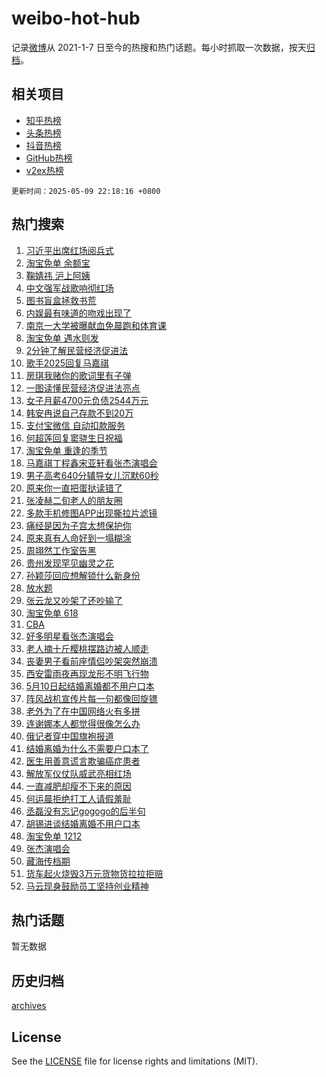 # weibo-hot-hub

记录[微博](https://www.weibo.com)从 2021-1-7 日至今的热搜和热门话题。每小时抓取一次数据，按天[归档](archives)。

## 相关项目

- [知乎热榜](https://github.com/lonnyzhang423/zhihu-hot-hub)
- [头条热榜](https://github.com/lonnyzhang423/toutiao-hot-hub)
- [抖音热榜](https://github.com/lonnyzhang423/douyin-hot-hub)
- [GitHub热榜](https://github.com/lonnyzhang423/github-hot-hub)
- [v2ex热榜](https://github.com/lonnyzhang423/v2ex-hot-hub)


`更新时间：2025-05-09 22:18:16 +0800`

## 热门搜索

1. [习近平出席红场阅兵式](https://m.weibo.cn/search?containerid=100103type%3D1%26t%3D10%26q%3D%23%E4%B9%A0%E8%BF%91%E5%B9%B3%E5%87%BA%E5%B8%AD%E7%BA%A2%E5%9C%BA%E9%98%85%E5%85%B5%E5%BC%8F%23&stream_entry_id=51&isnewpage=1&extparam=seat%3D1%26pos%3D0%26cate%3D10103%26c_type%3D51%26filter_type%3Drealtimehot%26stream_entry_id%3D51%26q%3D%2523%25E4%25B9%25A0%25E8%25BF%2591%25E5%25B9%25B3%25E5%2587%25BA%25E5%25B8%25AD%25E7%25BA%25A2%25E5%259C%25BA%25E9%2598%2585%25E5%2585%25B5%25E5%25BC%258F%2523%26dgr%3D0%26display_time%3D1746800295%26pre_seqid%3D17468002950950328607038)
1. [淘宝免单 余额宝](https://m.weibo.cn/search?containerid=100103type%3D1%26t%3D10%26q%3D%E6%B7%98%E5%AE%9D%E5%85%8D%E5%8D%95+%E4%BD%99%E9%A2%9D%E5%AE%9D&stream_entry_id=31&isnewpage=1&extparam=seat%3D1%26lcate%3D5001%26filter_type%3Drealtimehot%26q%3D%25E6%25B7%2598%25E5%25AE%259D%25E5%2585%258D%25E5%258D%2595%2520%25E4%25BD%2599%25E9%25A2%259D%25E5%25AE%259D%26dgr%3D0%26pos%3D0%26cate%3D5001%26flag%3D1%26realpos%3D1%26stream_entry_id%3D31%26band_rank%3D1%26c_type%3D31%26display_time%3D1746800295%26pre_seqid%3D17468002950950328607038)
1. [鞠婧祎 沪上阿姨](https://m.weibo.cn/search?containerid=100103type%3D1%26t%3D10%26q%3D%E9%9E%A0%E5%A9%A7%E7%A5%8E+%E6%B2%AA%E4%B8%8A%E9%98%BF%E5%A7%A8&stream_entry_id=31&isnewpage=1&extparam=seat%3D1%26lcate%3D5001%26filter_type%3Drealtimehot%26q%3D%25E9%259E%25A0%25E5%25A9%25A7%25E7%25A5%258E%2520%25E6%25B2%25AA%25E4%25B8%258A%25E9%2598%25BF%25E5%25A7%25A8%26dgr%3D0%26pos%3D1%26cate%3D5001%26flag%3D2%26realpos%3D2%26stream_entry_id%3D31%26band_rank%3D2%26c_type%3D31%26display_time%3D1746800295%26pre_seqid%3D17468002950950328607038)
1. [中文强军战歌响彻红场](https://m.weibo.cn/search?containerid=100103type%3D1%26t%3D10%26q%3D%23%E4%B8%AD%E6%96%87%E5%BC%BA%E5%86%9B%E6%88%98%E6%AD%8C%E5%93%8D%E5%BD%BB%E7%BA%A2%E5%9C%BA%23&stream_entry_id=31&isnewpage=1&extparam=seat%3D1%26lcate%3D5001%26filter_type%3Drealtimehot%26q%3D%2523%25E4%25B8%25AD%25E6%2596%2587%25E5%25BC%25BA%25E5%2586%259B%25E6%2588%2598%25E6%25AD%258C%25E5%2593%258D%25E5%25BD%25BB%25E7%25BA%25A2%25E5%259C%25BA%2523%26dgr%3D0%26pos%3D2%26cate%3D5001%26flag%3D1%26realpos%3D3%26stream_entry_id%3D31%26band_rank%3D3%26c_type%3D31%26display_time%3D1746800295%26pre_seqid%3D17468002950950328607038)
1. [图书盲盒拯救书荒](https://m.weibo.cn/search?containerid=100103type%3D1%26t%3D10%26q%3D%23%E5%9B%BE%E4%B9%A6%E7%9B%B2%E7%9B%92%E6%8B%AF%E6%95%91%E4%B9%A6%E8%8D%92%23&stream_entry_id=31&isnewpage=1&extparam=seat%3D1%26lcate%3D5001%26filter_type%3Drealtimehot%26q%3D%2523%25E5%259B%25BE%25E4%25B9%25A6%25E7%259B%25B2%25E7%259B%2592%25E6%258B%25AF%25E6%2595%2591%25E4%25B9%25A6%25E8%258D%2592%2523%26dgr%3D0%26pos%3D3%26cate%3D5001%26band_rank%3D4%26adid%3D285403%26is_ad_pos%3D1%26stream_entry_id%3D31%26c_type%3D31%26display_time%3D1746800295%26pre_seqid%3D17468002950950328607038)
1. [内娱最有味道的吻戏出现了](https://m.weibo.cn/search?containerid=100103type%3D1%26t%3D10%26q%3D%E5%86%85%E5%A8%B1%E6%9C%80%E6%9C%89%E5%91%B3%E9%81%93%E7%9A%84%E5%90%BB%E6%88%8F%E5%87%BA%E7%8E%B0%E4%BA%86&stream_entry_id=31&isnewpage=1&extparam=seat%3D1%26lcate%3D5001%26filter_type%3Drealtimehot%26q%3D%25E5%2586%2585%25E5%25A8%25B1%25E6%259C%2580%25E6%259C%2589%25E5%2591%25B3%25E9%2581%2593%25E7%259A%2584%25E5%2590%25BB%25E6%2588%258F%25E5%2587%25BA%25E7%258E%25B0%25E4%25BA%2586%26dgr%3D0%26pos%3D4%26cate%3D5001%26flag%3D1%26realpos%3D4%26stream_entry_id%3D31%26band_rank%3D4%26c_type%3D31%26display_time%3D1746800295%26pre_seqid%3D17468002950950328607038)
1. [南京一大学被曝献血免晨跑和体育课](https://m.weibo.cn/search?containerid=100103type%3D1%26t%3D10%26q%3D%23%E5%8D%97%E4%BA%AC%E4%B8%80%E5%A4%A7%E5%AD%A6%E8%A2%AB%E6%9B%9D%E7%8C%AE%E8%A1%80%E5%85%8D%E6%99%A8%E8%B7%91%E5%92%8C%E4%BD%93%E8%82%B2%E8%AF%BE%23&stream_entry_id=31&isnewpage=1&extparam=seat%3D1%26lcate%3D5001%26filter_type%3Drealtimehot%26q%3D%2523%25E5%258D%2597%25E4%25BA%25AC%25E4%25B8%2580%25E5%25A4%25A7%25E5%25AD%25A6%25E8%25A2%25AB%25E6%259B%259D%25E7%258C%25AE%25E8%25A1%2580%25E5%2585%258D%25E6%2599%25A8%25E8%25B7%2591%25E5%2592%258C%25E4%25BD%2593%25E8%2582%25B2%25E8%25AF%25BE%2523%26dgr%3D0%26pos%3D5%26cate%3D5001%26flag%3D0%26realpos%3D5%26stream_entry_id%3D31%26band_rank%3D5%26c_type%3D31%26display_time%3D1746800295%26pre_seqid%3D17468002950950328607038)
1. [淘宝免单 遇水则发](https://m.weibo.cn/search?containerid=100103type%3D1%26t%3D10%26q%3D%E6%B7%98%E5%AE%9D%E5%85%8D%E5%8D%95+%E9%81%87%E6%B0%B4%E5%88%99%E5%8F%91&stream_entry_id=31&isnewpage=1&extparam=seat%3D1%26lcate%3D5001%26filter_type%3Drealtimehot%26q%3D%25E6%25B7%2598%25E5%25AE%259D%25E5%2585%258D%25E5%258D%2595%2520%25E9%2581%2587%25E6%25B0%25B4%25E5%2588%2599%25E5%258F%2591%26dgr%3D0%26pos%3D6%26cate%3D5001%26flag%3D1%26realpos%3D6%26stream_entry_id%3D31%26band_rank%3D6%26c_type%3D31%26display_time%3D1746800295%26pre_seqid%3D17468002950950328607038)
1. [2分钟了解民营经济促进法](https://m.weibo.cn/search?containerid=100103type%3D1%26t%3D10%26q%3D%232%E5%88%86%E9%92%9F%E4%BA%86%E8%A7%A3%E6%B0%91%E8%90%A5%E7%BB%8F%E6%B5%8E%E4%BF%83%E8%BF%9B%E6%B3%95%23&stream_entry_id=31&isnewpage=1&extparam=seat%3D1%26lcate%3D5001%26filter_type%3Drealtimehot%26q%3D%25232%25E5%2588%2586%25E9%2592%259F%25E4%25BA%2586%25E8%25A7%25A3%25E6%25B0%2591%25E8%2590%25A5%25E7%25BB%258F%25E6%25B5%258E%25E4%25BF%2583%25E8%25BF%259B%25E6%25B3%2595%2523%26dgr%3D0%26pos%3D7%26cate%3D5001%26flag%3D0%26realpos%3D7%26stream_entry_id%3D31%26band_rank%3D7%26c_type%3D31%26display_time%3D1746800295%26pre_seqid%3D17468002950950328607038)
1. [歌手2025回复马嘉祺](https://m.weibo.cn/search?containerid=100103type%3D1%26t%3D10%26q%3D%23%E6%AD%8C%E6%89%8B2025%E5%9B%9E%E5%A4%8D%E9%A9%AC%E5%98%89%E7%A5%BA%23&stream_entry_id=31&isnewpage=1&extparam=seat%3D1%26lcate%3D5001%26filter_type%3Drealtimehot%26q%3D%2523%25E6%25AD%258C%25E6%2589%258B2025%25E5%259B%259E%25E5%25A4%258D%25E9%25A9%25AC%25E5%2598%2589%25E7%25A5%25BA%2523%26dgr%3D0%26pos%3D8%26cate%3D5001%26flag%3D2%26realpos%3D8%26stream_entry_id%3D31%26band_rank%3D8%26c_type%3D31%26display_time%3D1746800295%26pre_seqid%3D17468002950950328607038)
1. [房琪我赌你的歌词里有子弹](https://m.weibo.cn/search?containerid=100103type%3D1%26t%3D10%26q%3D%E6%88%BF%E7%90%AA%E6%88%91%E8%B5%8C%E4%BD%A0%E7%9A%84%E6%AD%8C%E8%AF%8D%E9%87%8C%E6%9C%89%E5%AD%90%E5%BC%B9&stream_entry_id=31&isnewpage=1&extparam=seat%3D1%26lcate%3D5001%26filter_type%3Drealtimehot%26q%3D%25E6%2588%25BF%25E7%2590%25AA%25E6%2588%2591%25E8%25B5%258C%25E4%25BD%25A0%25E7%259A%2584%25E6%25AD%258C%25E8%25AF%258D%25E9%2587%258C%25E6%259C%2589%25E5%25AD%2590%25E5%25BC%25B9%26dgr%3D0%26pos%3D9%26cate%3D5001%26flag%3D1%26realpos%3D9%26stream_entry_id%3D31%26band_rank%3D9%26c_type%3D31%26display_time%3D1746800295%26pre_seqid%3D17468002950950328607038)
1. [一图读懂民营经济促进法亮点](https://m.weibo.cn/search?containerid=100103type%3D1%26t%3D10%26q%3D%23%E4%B8%80%E5%9B%BE%E8%AF%BB%E6%87%82%E6%B0%91%E8%90%A5%E7%BB%8F%E6%B5%8E%E4%BF%83%E8%BF%9B%E6%B3%95%E4%BA%AE%E7%82%B9%23&stream_entry_id=31&isnewpage=1&extparam=seat%3D1%26lcate%3D5001%26filter_type%3Drealtimehot%26q%3D%2523%25E4%25B8%2580%25E5%259B%25BE%25E8%25AF%25BB%25E6%2587%2582%25E6%25B0%2591%25E8%2590%25A5%25E7%25BB%258F%25E6%25B5%258E%25E4%25BF%2583%25E8%25BF%259B%25E6%25B3%2595%25E4%25BA%25AE%25E7%2582%25B9%2523%26dgr%3D0%26pos%3D10%26cate%3D5001%26flag%3D0%26realpos%3D10%26stream_entry_id%3D31%26band_rank%3D10%26c_type%3D31%26display_time%3D1746800295%26pre_seqid%3D17468002950950328607038)
1. [女子月薪4700元负债2544万元](https://m.weibo.cn/search?containerid=100103type%3D1%26t%3D10%26q%3D%23%E5%A5%B3%E5%AD%90%E6%9C%88%E8%96%AA4700%E5%85%83%E8%B4%9F%E5%80%BA2544%E4%B8%87%E5%85%83%23&stream_entry_id=31&isnewpage=1&extparam=seat%3D1%26lcate%3D5001%26filter_type%3Drealtimehot%26q%3D%2523%25E5%25A5%25B3%25E5%25AD%2590%25E6%259C%2588%25E8%2596%25AA4700%25E5%2585%2583%25E8%25B4%259F%25E5%2580%25BA2544%25E4%25B8%2587%25E5%2585%2583%2523%26dgr%3D0%26pos%3D11%26cate%3D5001%26flag%3D2%26realpos%3D11%26stream_entry_id%3D31%26band_rank%3D11%26c_type%3D31%26display_time%3D1746800295%26pre_seqid%3D17468002950950328607038)
1. [韩安冉说自己存款不到20万](https://m.weibo.cn/search?containerid=100103type%3D1%26t%3D10%26q%3D%23%E9%9F%A9%E5%AE%89%E5%86%89%E8%AF%B4%E8%87%AA%E5%B7%B1%E5%AD%98%E6%AC%BE%E4%B8%8D%E5%88%B020%E4%B8%87%23&stream_entry_id=31&isnewpage=1&extparam=seat%3D1%26lcate%3D5001%26filter_type%3Drealtimehot%26q%3D%2523%25E9%259F%25A9%25E5%25AE%2589%25E5%2586%2589%25E8%25AF%25B4%25E8%2587%25AA%25E5%25B7%25B1%25E5%25AD%2598%25E6%25AC%25BE%25E4%25B8%258D%25E5%2588%25B020%25E4%25B8%2587%2523%26dgr%3D0%26pos%3D12%26cate%3D5001%26flag%3D1%26realpos%3D12%26stream_entry_id%3D31%26band_rank%3D12%26c_type%3D31%26display_time%3D1746800295%26pre_seqid%3D17468002950950328607038)
1. [支付宝微信 自动扣款服务](https://m.weibo.cn/search?containerid=100103type%3D1%26t%3D10%26q%3D%E6%94%AF%E4%BB%98%E5%AE%9D%E5%BE%AE%E4%BF%A1+%E8%87%AA%E5%8A%A8%E6%89%A3%E6%AC%BE%E6%9C%8D%E5%8A%A1&stream_entry_id=31&isnewpage=1&extparam=seat%3D1%26lcate%3D5001%26filter_type%3Drealtimehot%26q%3D%25E6%2594%25AF%25E4%25BB%2598%25E5%25AE%259D%25E5%25BE%25AE%25E4%25BF%25A1%2520%25E8%2587%25AA%25E5%258A%25A8%25E6%2589%25A3%25E6%25AC%25BE%25E6%259C%258D%25E5%258A%25A1%26dgr%3D0%26pos%3D13%26cate%3D5001%26flag%3D2%26realpos%3D13%26stream_entry_id%3D31%26band_rank%3D13%26c_type%3D31%26display_time%3D1746800295%26pre_seqid%3D17468002950950328607038)
1. [何超莲回复窦骁生日祝福](https://m.weibo.cn/search?containerid=100103type%3D1%26t%3D10%26q%3D%23%E4%BD%95%E8%B6%85%E8%8E%B2%E5%9B%9E%E5%A4%8D%E7%AA%A6%E9%AA%81%E7%94%9F%E6%97%A5%E7%A5%9D%E7%A6%8F%23&stream_entry_id=31&isnewpage=1&extparam=seat%3D1%26lcate%3D5001%26filter_type%3Drealtimehot%26q%3D%2523%25E4%25BD%2595%25E8%25B6%2585%25E8%258E%25B2%25E5%259B%259E%25E5%25A4%258D%25E7%25AA%25A6%25E9%25AA%2581%25E7%2594%259F%25E6%2597%25A5%25E7%25A5%259D%25E7%25A6%258F%2523%26dgr%3D0%26pos%3D14%26cate%3D5001%26flag%3D0%26realpos%3D14%26stream_entry_id%3D31%26band_rank%3D14%26c_type%3D31%26display_time%3D1746800295%26pre_seqid%3D17468002950950328607038)
1. [淘宝免单 重逢的季节](https://m.weibo.cn/search?containerid=100103type%3D1%26t%3D10%26q%3D%E6%B7%98%E5%AE%9D%E5%85%8D%E5%8D%95+%E9%87%8D%E9%80%A2%E7%9A%84%E5%AD%A3%E8%8A%82&stream_entry_id=31&isnewpage=1&extparam=seat%3D1%26lcate%3D5001%26filter_type%3Drealtimehot%26q%3D%25E6%25B7%2598%25E5%25AE%259D%25E5%2585%258D%25E5%258D%2595%2520%25E9%2587%258D%25E9%2580%25A2%25E7%259A%2584%25E5%25AD%25A3%25E8%258A%2582%26dgr%3D0%26pos%3D15%26cate%3D5001%26flag%3D0%26realpos%3D15%26stream_entry_id%3D31%26band_rank%3D15%26c_type%3D31%26display_time%3D1746800295%26pre_seqid%3D17468002950950328607038)
1. [马嘉祺丁程鑫宋亚轩看张杰演唱会](https://m.weibo.cn/search?containerid=100103type%3D1%26t%3D10%26q%3D%23%E9%A9%AC%E5%98%89%E7%A5%BA%E4%B8%81%E7%A8%8B%E9%91%AB%E5%AE%8B%E4%BA%9A%E8%BD%A9%E7%9C%8B%E5%BC%A0%E6%9D%B0%E6%BC%94%E5%94%B1%E4%BC%9A%23&stream_entry_id=31&isnewpage=1&extparam=seat%3D1%26lcate%3D5001%26filter_type%3Drealtimehot%26q%3D%2523%25E9%25A9%25AC%25E5%2598%2589%25E7%25A5%25BA%25E4%25B8%2581%25E7%25A8%258B%25E9%2591%25AB%25E5%25AE%258B%25E4%25BA%259A%25E8%25BD%25A9%25E7%259C%258B%25E5%25BC%25A0%25E6%259D%25B0%25E6%25BC%2594%25E5%2594%25B1%25E4%25BC%259A%2523%26dgr%3D0%26pos%3D16%26cate%3D5001%26flag%3D0%26realpos%3D16%26stream_entry_id%3D31%26band_rank%3D16%26c_type%3D31%26display_time%3D1746800295%26pre_seqid%3D17468002950950328607038)
1. [男子高考640分辅导女儿沉默60秒](https://m.weibo.cn/search?containerid=100103type%3D1%26t%3D10%26q%3D%23%E7%94%B7%E5%AD%90%E9%AB%98%E8%80%83640%E5%88%86%E8%BE%85%E5%AF%BC%E5%A5%B3%E5%84%BF%E6%B2%89%E9%BB%9860%E7%A7%92%23&stream_entry_id=31&isnewpage=1&extparam=seat%3D1%26lcate%3D5001%26filter_type%3Drealtimehot%26q%3D%2523%25E7%2594%25B7%25E5%25AD%2590%25E9%25AB%2598%25E8%2580%2583640%25E5%2588%2586%25E8%25BE%2585%25E5%25AF%25BC%25E5%25A5%25B3%25E5%2584%25BF%25E6%25B2%2589%25E9%25BB%259860%25E7%25A7%2592%2523%26dgr%3D0%26pos%3D17%26cate%3D5001%26flag%3D0%26realpos%3D17%26stream_entry_id%3D31%26band_rank%3D17%26c_type%3D31%26display_time%3D1746800295%26pre_seqid%3D17468002950950328607038)
1. [原来你一直把蛋挞读错了](https://m.weibo.cn/search?containerid=100103type%3D1%26t%3D10%26q%3D%23%E5%8E%9F%E6%9D%A5%E4%BD%A0%E4%B8%80%E7%9B%B4%E6%8A%8A%E8%9B%8B%E6%8C%9E%E8%AF%BB%E9%94%99%E4%BA%86%23&stream_entry_id=31&isnewpage=1&extparam=seat%3D1%26lcate%3D5001%26filter_type%3Drealtimehot%26q%3D%2523%25E5%258E%259F%25E6%259D%25A5%25E4%25BD%25A0%25E4%25B8%2580%25E7%259B%25B4%25E6%258A%258A%25E8%259B%258B%25E6%258C%259E%25E8%25AF%25BB%25E9%2594%2599%25E4%25BA%2586%2523%26dgr%3D0%26pos%3D18%26cate%3D5001%26flag%3D0%26realpos%3D18%26stream_entry_id%3D31%26band_rank%3D18%26c_type%3D31%26display_time%3D1746800295%26pre_seqid%3D17468002950950328607038)
1. [张凌赫二旬老人的朋友圈](https://m.weibo.cn/search?containerid=100103type%3D1%26t%3D10%26q%3D%23%E5%BC%A0%E5%87%8C%E8%B5%AB%E4%BA%8C%E6%97%AC%E8%80%81%E4%BA%BA%E7%9A%84%E6%9C%8B%E5%8F%8B%E5%9C%88%23&stream_entry_id=31&isnewpage=1&extparam=seat%3D1%26lcate%3D5001%26filter_type%3Drealtimehot%26q%3D%2523%25E5%25BC%25A0%25E5%2587%258C%25E8%25B5%25AB%25E4%25BA%258C%25E6%2597%25AC%25E8%2580%2581%25E4%25BA%25BA%25E7%259A%2584%25E6%259C%258B%25E5%258F%258B%25E5%259C%2588%2523%26dgr%3D0%26pos%3D19%26cate%3D5001%26flag%3D1%26realpos%3D19%26stream_entry_id%3D31%26band_rank%3D19%26c_type%3D31%26display_time%3D1746800295%26pre_seqid%3D17468002950950328607038)
1. [多款手机修图APP出现撕拉片滤镜](https://m.weibo.cn/search?containerid=100103type%3D1%26t%3D10%26q%3D%23%E5%A4%9A%E6%AC%BE%E6%89%8B%E6%9C%BA%E4%BF%AE%E5%9B%BEAPP%E5%87%BA%E7%8E%B0%E6%92%95%E6%8B%89%E7%89%87%E6%BB%A4%E9%95%9C%23&stream_entry_id=31&isnewpage=1&extparam=seat%3D1%26lcate%3D5001%26filter_type%3Drealtimehot%26q%3D%2523%25E5%25A4%259A%25E6%25AC%25BE%25E6%2589%258B%25E6%259C%25BA%25E4%25BF%25AE%25E5%259B%25BEAPP%25E5%2587%25BA%25E7%258E%25B0%25E6%2592%2595%25E6%258B%2589%25E7%2589%2587%25E6%25BB%25A4%25E9%2595%259C%2523%26dgr%3D0%26pos%3D20%26cate%3D5001%26flag%3D1%26realpos%3D20%26stream_entry_id%3D31%26band_rank%3D20%26c_type%3D31%26display_time%3D1746800295%26pre_seqid%3D17468002950950328607038)
1. [痛经是因为子宫太想保护你](https://m.weibo.cn/search?containerid=100103type%3D1%26t%3D10%26q%3D%E7%97%9B%E7%BB%8F%E6%98%AF%E5%9B%A0%E4%B8%BA%E5%AD%90%E5%AE%AB%E5%A4%AA%E6%83%B3%E4%BF%9D%E6%8A%A4%E4%BD%A0&stream_entry_id=31&isnewpage=1&extparam=seat%3D1%26lcate%3D5001%26filter_type%3Drealtimehot%26q%3D%25E7%2597%259B%25E7%25BB%258F%25E6%2598%25AF%25E5%259B%25A0%25E4%25B8%25BA%25E5%25AD%2590%25E5%25AE%25AB%25E5%25A4%25AA%25E6%2583%25B3%25E4%25BF%259D%25E6%258A%25A4%25E4%25BD%25A0%26dgr%3D0%26pos%3D21%26cate%3D5001%26flag%3D0%26realpos%3D21%26stream_entry_id%3D31%26band_rank%3D21%26c_type%3D31%26display_time%3D1746800295%26pre_seqid%3D17468002950950328607038)
1. [原来真有人命好到一塌糊涂](https://m.weibo.cn/search?containerid=100103type%3D1%26t%3D10%26q%3D%E5%8E%9F%E6%9D%A5%E7%9C%9F%E6%9C%89%E4%BA%BA%E5%91%BD%E5%A5%BD%E5%88%B0%E4%B8%80%E5%A1%8C%E7%B3%8A%E6%B6%82&stream_entry_id=31&isnewpage=1&extparam=seat%3D1%26lcate%3D5001%26filter_type%3Drealtimehot%26q%3D%25E5%258E%259F%25E6%259D%25A5%25E7%259C%259F%25E6%259C%2589%25E4%25BA%25BA%25E5%2591%25BD%25E5%25A5%25BD%25E5%2588%25B0%25E4%25B8%2580%25E5%25A1%258C%25E7%25B3%258A%25E6%25B6%2582%26dgr%3D0%26pos%3D22%26cate%3D5001%26flag%3D0%26realpos%3D22%26stream_entry_id%3D31%26band_rank%3D22%26c_type%3D31%26display_time%3D1746800295%26pre_seqid%3D17468002950950328607038)
1. [周翊然工作室告黑](https://m.weibo.cn/search?containerid=100103type%3D1%26t%3D10%26q%3D%23%E5%91%A8%E7%BF%8A%E7%84%B6%E5%B7%A5%E4%BD%9C%E5%AE%A4%E5%91%8A%E9%BB%91%23&stream_entry_id=31&isnewpage=1&extparam=seat%3D1%26lcate%3D5001%26filter_type%3Drealtimehot%26q%3D%2523%25E5%2591%25A8%25E7%25BF%258A%25E7%2584%25B6%25E5%25B7%25A5%25E4%25BD%259C%25E5%25AE%25A4%25E5%2591%258A%25E9%25BB%2591%2523%26dgr%3D0%26pos%3D23%26cate%3D5001%26flag%3D1%26realpos%3D23%26stream_entry_id%3D31%26band_rank%3D23%26c_type%3D31%26display_time%3D1746800295%26pre_seqid%3D17468002950950328607038)
1. [贵州发现罕见幽灵之花](https://m.weibo.cn/search?containerid=100103type%3D1%26t%3D10%26q%3D%23%E8%B4%B5%E5%B7%9E%E5%8F%91%E7%8E%B0%E7%BD%95%E8%A7%81%E5%B9%BD%E7%81%B5%E4%B9%8B%E8%8A%B1%23&stream_entry_id=31&isnewpage=1&extparam=seat%3D1%26lcate%3D5001%26filter_type%3Drealtimehot%26q%3D%2523%25E8%25B4%25B5%25E5%25B7%259E%25E5%258F%2591%25E7%258E%25B0%25E7%25BD%2595%25E8%25A7%2581%25E5%25B9%25BD%25E7%2581%25B5%25E4%25B9%258B%25E8%258A%25B1%2523%26dgr%3D0%26pos%3D24%26cate%3D5001%26flag%3D1%26realpos%3D24%26stream_entry_id%3D31%26band_rank%3D24%26c_type%3D31%26display_time%3D1746800295%26pre_seqid%3D17468002950950328607038)
1. [孙颖莎回应想解锁什么新身份](https://m.weibo.cn/search?containerid=100103type%3D1%26t%3D10%26q%3D%23%E5%AD%99%E9%A2%96%E8%8E%8E%E5%9B%9E%E5%BA%94%E6%83%B3%E8%A7%A3%E9%94%81%E4%BB%80%E4%B9%88%E6%96%B0%E8%BA%AB%E4%BB%BD%23&stream_entry_id=31&isnewpage=1&extparam=seat%3D1%26lcate%3D5001%26filter_type%3Drealtimehot%26q%3D%2523%25E5%25AD%2599%25E9%25A2%2596%25E8%258E%258E%25E5%259B%259E%25E5%25BA%2594%25E6%2583%25B3%25E8%25A7%25A3%25E9%2594%2581%25E4%25BB%2580%25E4%25B9%2588%25E6%2596%25B0%25E8%25BA%25AB%25E4%25BB%25BD%2523%26dgr%3D0%26pos%3D25%26cate%3D5001%26flag%3D1%26realpos%3D25%26stream_entry_id%3D31%26band_rank%3D25%26c_type%3D31%26display_time%3D1746800295%26pre_seqid%3D17468002950950328607038)
1. [放水题](https://m.weibo.cn/search?containerid=100103type%3D1%26t%3D10%26q%3D%E6%94%BE%E6%B0%B4%E9%A2%98&stream_entry_id=31&isnewpage=1&extparam=seat%3D1%26lcate%3D5001%26filter_type%3Drealtimehot%26q%3D%25E6%2594%25BE%25E6%25B0%25B4%25E9%25A2%2598%26dgr%3D0%26pos%3D26%26cate%3D5001%26flag%3D1%26realpos%3D26%26stream_entry_id%3D31%26band_rank%3D26%26c_type%3D31%26display_time%3D1746800295%26pre_seqid%3D17468002950950328607038)
1. [张云龙又吵架了还吵输了](https://m.weibo.cn/search?containerid=100103type%3D1%26t%3D10%26q%3D%E5%BC%A0%E4%BA%91%E9%BE%99%E5%8F%88%E5%90%B5%E6%9E%B6%E4%BA%86%E8%BF%98%E5%90%B5%E8%BE%93%E4%BA%86&stream_entry_id=31&isnewpage=1&extparam=seat%3D1%26lcate%3D5001%26filter_type%3Drealtimehot%26q%3D%25E5%25BC%25A0%25E4%25BA%2591%25E9%25BE%2599%25E5%258F%2588%25E5%2590%25B5%25E6%259E%25B6%25E4%25BA%2586%25E8%25BF%2598%25E5%2590%25B5%25E8%25BE%2593%25E4%25BA%2586%26dgr%3D0%26pos%3D27%26cate%3D5001%26flag%3D0%26realpos%3D27%26stream_entry_id%3D31%26band_rank%3D27%26c_type%3D31%26display_time%3D1746800295%26pre_seqid%3D17468002950950328607038)
1. [淘宝免单 618](https://m.weibo.cn/search?containerid=100103type%3D1%26t%3D10%26q%3D%E6%B7%98%E5%AE%9D%E5%85%8D%E5%8D%95+618&stream_entry_id=31&isnewpage=1&extparam=seat%3D1%26lcate%3D5001%26filter_type%3Drealtimehot%26q%3D%25E6%25B7%2598%25E5%25AE%259D%25E5%2585%258D%25E5%258D%2595%2520618%26dgr%3D0%26pos%3D28%26cate%3D5001%26flag%3D1%26realpos%3D28%26stream_entry_id%3D31%26band_rank%3D28%26c_type%3D31%26display_time%3D1746800295%26pre_seqid%3D17468002950950328607038)
1. [CBA](https://m.weibo.cn/search?containerid=100103type%3D1%26t%3D10%26q%3DCBA&stream_entry_id=31&isnewpage=1&extparam=seat%3D1%26lcate%3D5001%26filter_type%3Drealtimehot%26q%3DCBA%26dgr%3D0%26pos%3D29%26cate%3D5001%26flag%3D1%26realpos%3D29%26stream_entry_id%3D31%26band_rank%3D29%26c_type%3D31%26display_time%3D1746800295%26pre_seqid%3D17468002950950328607038)
1. [好多明星看张杰演唱会](https://m.weibo.cn/search?containerid=100103type%3D1%26t%3D10%26q%3D%23%E5%A5%BD%E5%A4%9A%E6%98%8E%E6%98%9F%E7%9C%8B%E5%BC%A0%E6%9D%B0%E6%BC%94%E5%94%B1%E4%BC%9A%23&stream_entry_id=31&isnewpage=1&extparam=seat%3D1%26lcate%3D5001%26filter_type%3Drealtimehot%26q%3D%2523%25E5%25A5%25BD%25E5%25A4%259A%25E6%2598%258E%25E6%2598%259F%25E7%259C%258B%25E5%25BC%25A0%25E6%259D%25B0%25E6%25BC%2594%25E5%2594%25B1%25E4%25BC%259A%2523%26dgr%3D0%26pos%3D30%26cate%3D5001%26flag%3D1%26realpos%3D30%26stream_entry_id%3D31%26band_rank%3D30%26c_type%3D31%26display_time%3D1746800295%26pre_seqid%3D17468002950950328607038)
1. [老人摘十斤樱桃摆路边被人顺走](https://m.weibo.cn/search?containerid=100103type%3D1%26t%3D10%26q%3D%23%E8%80%81%E4%BA%BA%E6%91%98%E5%8D%81%E6%96%A4%E6%A8%B1%E6%A1%83%E6%91%86%E8%B7%AF%E8%BE%B9%E8%A2%AB%E4%BA%BA%E9%A1%BA%E8%B5%B0%23&stream_entry_id=31&isnewpage=1&extparam=seat%3D1%26lcate%3D5001%26filter_type%3Drealtimehot%26q%3D%2523%25E8%2580%2581%25E4%25BA%25BA%25E6%2591%2598%25E5%258D%2581%25E6%2596%25A4%25E6%25A8%25B1%25E6%25A1%2583%25E6%2591%2586%25E8%25B7%25AF%25E8%25BE%25B9%25E8%25A2%25AB%25E4%25BA%25BA%25E9%25A1%25BA%25E8%25B5%25B0%2523%26dgr%3D0%26pos%3D31%26cate%3D5001%26flag%3D0%26realpos%3D31%26stream_entry_id%3D31%26band_rank%3D31%26c_type%3D31%26display_time%3D1746800295%26pre_seqid%3D17468002950950328607038)
1. [丧妻男子看前座情侣吵架突然崩溃](https://m.weibo.cn/search?containerid=100103type%3D1%26t%3D10%26q%3D%23%E4%B8%A7%E5%A6%BB%E7%94%B7%E5%AD%90%E7%9C%8B%E5%89%8D%E5%BA%A7%E6%83%85%E4%BE%A3%E5%90%B5%E6%9E%B6%E7%AA%81%E7%84%B6%E5%B4%A9%E6%BA%83%23&stream_entry_id=31&isnewpage=1&extparam=seat%3D1%26lcate%3D5001%26filter_type%3Drealtimehot%26q%3D%2523%25E4%25B8%25A7%25E5%25A6%25BB%25E7%2594%25B7%25E5%25AD%2590%25E7%259C%258B%25E5%2589%258D%25E5%25BA%25A7%25E6%2583%2585%25E4%25BE%25A3%25E5%2590%25B5%25E6%259E%25B6%25E7%25AA%2581%25E7%2584%25B6%25E5%25B4%25A9%25E6%25BA%2583%2523%26dgr%3D0%26pos%3D32%26cate%3D5001%26flag%3D1%26realpos%3D32%26stream_entry_id%3D31%26band_rank%3D32%26c_type%3D31%26display_time%3D1746800295%26pre_seqid%3D17468002950950328607038)
1. [西安雷雨夜再现龙形不明飞行物](https://m.weibo.cn/search?containerid=100103type%3D1%26t%3D10%26q%3D%23%E8%A5%BF%E5%AE%89%E9%9B%B7%E9%9B%A8%E5%A4%9C%E5%86%8D%E7%8E%B0%E9%BE%99%E5%BD%A2%E4%B8%8D%E6%98%8E%E9%A3%9E%E8%A1%8C%E7%89%A9%23&stream_entry_id=31&isnewpage=1&extparam=seat%3D1%26lcate%3D5001%26filter_type%3Drealtimehot%26q%3D%2523%25E8%25A5%25BF%25E5%25AE%2589%25E9%259B%25B7%25E9%259B%25A8%25E5%25A4%259C%25E5%2586%258D%25E7%258E%25B0%25E9%25BE%2599%25E5%25BD%25A2%25E4%25B8%258D%25E6%2598%258E%25E9%25A3%259E%25E8%25A1%258C%25E7%2589%25A9%2523%26dgr%3D0%26pos%3D33%26cate%3D5001%26flag%3D0%26realpos%3D33%26stream_entry_id%3D31%26band_rank%3D33%26c_type%3D31%26display_time%3D1746800295%26pre_seqid%3D17468002950950328607038)
1. [5月10日起结婚离婚都不用户口本](https://m.weibo.cn/search?containerid=100103type%3D1%26t%3D10%26q%3D%235%E6%9C%8810%E6%97%A5%E8%B5%B7%E7%BB%93%E5%A9%9A%E7%A6%BB%E5%A9%9A%E9%83%BD%E4%B8%8D%E7%94%A8%E6%88%B7%E5%8F%A3%E6%9C%AC%23&stream_entry_id=31&isnewpage=1&extparam=seat%3D1%26lcate%3D5001%26filter_type%3Drealtimehot%26q%3D%25235%25E6%259C%258810%25E6%2597%25A5%25E8%25B5%25B7%25E7%25BB%2593%25E5%25A9%259A%25E7%25A6%25BB%25E5%25A9%259A%25E9%2583%25BD%25E4%25B8%258D%25E7%2594%25A8%25E6%2588%25B7%25E5%258F%25A3%25E6%259C%25AC%2523%26dgr%3D0%26pos%3D34%26cate%3D5001%26flag%3D0%26realpos%3D34%26stream_entry_id%3D31%26band_rank%3D34%26c_type%3D31%26display_time%3D1746800295%26pre_seqid%3D17468002950950328607038)
1. [阵风战机宣传片每一句都像回旋镖](https://m.weibo.cn/search?containerid=100103type%3D1%26t%3D10%26q%3D%E9%98%B5%E9%A3%8E%E6%88%98%E6%9C%BA%E5%AE%A3%E4%BC%A0%E7%89%87%E6%AF%8F%E4%B8%80%E5%8F%A5%E9%83%BD%E5%83%8F%E5%9B%9E%E6%97%8B%E9%95%96&stream_entry_id=31&isnewpage=1&extparam=seat%3D1%26lcate%3D5001%26filter_type%3Drealtimehot%26q%3D%25E9%2598%25B5%25E9%25A3%258E%25E6%2588%2598%25E6%259C%25BA%25E5%25AE%25A3%25E4%25BC%25A0%25E7%2589%2587%25E6%25AF%258F%25E4%25B8%2580%25E5%258F%25A5%25E9%2583%25BD%25E5%2583%258F%25E5%259B%259E%25E6%2597%258B%25E9%2595%2596%26dgr%3D0%26pos%3D35%26cate%3D5001%26flag%3D1%26realpos%3D35%26stream_entry_id%3D31%26band_rank%3D35%26c_type%3D31%26display_time%3D1746800295%26pre_seqid%3D17468002950950328607038)
1. [老外为了在中国网络火有多拼](https://m.weibo.cn/search?containerid=100103type%3D1%26t%3D10%26q%3D%E8%80%81%E5%A4%96%E4%B8%BA%E4%BA%86%E5%9C%A8%E4%B8%AD%E5%9B%BD%E7%BD%91%E7%BB%9C%E7%81%AB%E6%9C%89%E5%A4%9A%E6%8B%BC&stream_entry_id=31&isnewpage=1&extparam=seat%3D1%26lcate%3D5001%26filter_type%3Drealtimehot%26q%3D%25E8%2580%2581%25E5%25A4%2596%25E4%25B8%25BA%25E4%25BA%2586%25E5%259C%25A8%25E4%25B8%25AD%25E5%259B%25BD%25E7%25BD%2591%25E7%25BB%259C%25E7%2581%25AB%25E6%259C%2589%25E5%25A4%259A%25E6%258B%25BC%26dgr%3D0%26pos%3D36%26cate%3D5001%26flag%3D1%26realpos%3D36%26stream_entry_id%3D31%26band_rank%3D36%26c_type%3D31%26display_time%3D1746800295%26pre_seqid%3D17468002950950328607038)
1. [连谢娜本人都觉得很像怎么办](https://m.weibo.cn/search?containerid=100103type%3D1%26t%3D10%26q%3D%E8%BF%9E%E8%B0%A2%E5%A8%9C%E6%9C%AC%E4%BA%BA%E9%83%BD%E8%A7%89%E5%BE%97%E5%BE%88%E5%83%8F%E6%80%8E%E4%B9%88%E5%8A%9E&stream_entry_id=31&isnewpage=1&extparam=seat%3D1%26lcate%3D5001%26filter_type%3Drealtimehot%26q%3D%25E8%25BF%259E%25E8%25B0%25A2%25E5%25A8%259C%25E6%259C%25AC%25E4%25BA%25BA%25E9%2583%25BD%25E8%25A7%2589%25E5%25BE%2597%25E5%25BE%2588%25E5%2583%258F%25E6%2580%258E%25E4%25B9%2588%25E5%258A%259E%26dgr%3D0%26pos%3D37%26cate%3D5001%26flag%3D1%26realpos%3D37%26stream_entry_id%3D31%26band_rank%3D37%26c_type%3D31%26display_time%3D1746800295%26pre_seqid%3D17468002950950328607038)
1. [俄记者穿中国旗袍报道](https://m.weibo.cn/search?containerid=100103type%3D1%26t%3D10%26q%3D%23%E4%BF%84%E8%AE%B0%E8%80%85%E7%A9%BF%E4%B8%AD%E5%9B%BD%E6%97%97%E8%A2%8D%E6%8A%A5%E9%81%93%23&stream_entry_id=31&isnewpage=1&extparam=seat%3D1%26lcate%3D5001%26filter_type%3Drealtimehot%26q%3D%2523%25E4%25BF%2584%25E8%25AE%25B0%25E8%2580%2585%25E7%25A9%25BF%25E4%25B8%25AD%25E5%259B%25BD%25E6%2597%2597%25E8%25A2%258D%25E6%258A%25A5%25E9%2581%2593%2523%26dgr%3D0%26pos%3D38%26cate%3D5001%26flag%3D1%26realpos%3D38%26stream_entry_id%3D31%26band_rank%3D38%26c_type%3D31%26display_time%3D1746800295%26pre_seqid%3D17468002950950328607038)
1. [结婚离婚为什么不需要户口本了](https://m.weibo.cn/search?containerid=100103type%3D1%26t%3D10%26q%3D%E7%BB%93%E5%A9%9A%E7%A6%BB%E5%A9%9A%E4%B8%BA%E4%BB%80%E4%B9%88%E4%B8%8D%E9%9C%80%E8%A6%81%E6%88%B7%E5%8F%A3%E6%9C%AC%E4%BA%86&stream_entry_id=31&isnewpage=1&extparam=seat%3D1%26lcate%3D5001%26filter_type%3Drealtimehot%26q%3D%25E7%25BB%2593%25E5%25A9%259A%25E7%25A6%25BB%25E5%25A9%259A%25E4%25B8%25BA%25E4%25BB%2580%25E4%25B9%2588%25E4%25B8%258D%25E9%259C%2580%25E8%25A6%2581%25E6%2588%25B7%25E5%258F%25A3%25E6%259C%25AC%25E4%25BA%2586%26dgr%3D0%26pos%3D39%26cate%3D5001%26flag%3D1%26realpos%3D39%26stream_entry_id%3D31%26band_rank%3D39%26c_type%3D31%26display_time%3D1746800295%26pre_seqid%3D17468002950950328607038)
1. [医生用善意谎言欺骗癌症患者](https://m.weibo.cn/search?containerid=100103type%3D1%26t%3D10%26q%3D%E5%8C%BB%E7%94%9F%E7%94%A8%E5%96%84%E6%84%8F%E8%B0%8E%E8%A8%80%E6%AC%BA%E9%AA%97%E7%99%8C%E7%97%87%E6%82%A3%E8%80%85&stream_entry_id=31&isnewpage=1&extparam=seat%3D1%26lcate%3D5001%26filter_type%3Drealtimehot%26q%3D%25E5%258C%25BB%25E7%2594%259F%25E7%2594%25A8%25E5%2596%2584%25E6%2584%258F%25E8%25B0%258E%25E8%25A8%2580%25E6%25AC%25BA%25E9%25AA%2597%25E7%2599%258C%25E7%2597%2587%25E6%2582%25A3%25E8%2580%2585%26dgr%3D0%26pos%3D40%26cate%3D5001%26flag%3D1%26realpos%3D40%26stream_entry_id%3D31%26band_rank%3D40%26c_type%3D31%26display_time%3D1746800295%26pre_seqid%3D17468002950950328607038)
1. [解放军仪仗队威武亮相红场](https://m.weibo.cn/search?containerid=100103type%3D1%26t%3D10%26q%3D%23%E8%A7%A3%E6%94%BE%E5%86%9B%E4%BB%AA%E4%BB%97%E9%98%9F%E5%A8%81%E6%AD%A6%E4%BA%AE%E7%9B%B8%E7%BA%A2%E5%9C%BA%23&stream_entry_id=31&isnewpage=1&extparam=seat%3D1%26lcate%3D5001%26filter_type%3Drealtimehot%26q%3D%2523%25E8%25A7%25A3%25E6%2594%25BE%25E5%2586%259B%25E4%25BB%25AA%25E4%25BB%2597%25E9%2598%259F%25E5%25A8%2581%25E6%25AD%25A6%25E4%25BA%25AE%25E7%259B%25B8%25E7%25BA%25A2%25E5%259C%25BA%2523%26dgr%3D0%26pos%3D41%26cate%3D5001%26flag%3D1%26realpos%3D41%26stream_entry_id%3D31%26band_rank%3D41%26c_type%3D31%26display_time%3D1746800295%26pre_seqid%3D17468002950950328607038)
1. [一直减肥却瘦不下来的原因](https://m.weibo.cn/search?containerid=100103type%3D1%26t%3D10%26q%3D%23%E4%B8%80%E7%9B%B4%E5%87%8F%E8%82%A5%E5%8D%B4%E7%98%A6%E4%B8%8D%E4%B8%8B%E6%9D%A5%E7%9A%84%E5%8E%9F%E5%9B%A0%23&stream_entry_id=31&isnewpage=1&extparam=seat%3D1%26lcate%3D5001%26filter_type%3Drealtimehot%26q%3D%2523%25E4%25B8%2580%25E7%259B%25B4%25E5%2587%258F%25E8%2582%25A5%25E5%258D%25B4%25E7%2598%25A6%25E4%25B8%258D%25E4%25B8%258B%25E6%259D%25A5%25E7%259A%2584%25E5%258E%259F%25E5%259B%25A0%2523%26dgr%3D0%26pos%3D42%26cate%3D5001%26flag%3D1%26realpos%3D42%26stream_entry_id%3D31%26band_rank%3D42%26c_type%3D31%26display_time%3D1746800295%26pre_seqid%3D17468002950950328607038)
1. [何运晨拒绝打工人请假羞耻](https://m.weibo.cn/search?containerid=100103type%3D1%26t%3D10%26q%3D%E4%BD%95%E8%BF%90%E6%99%A8%E6%8B%92%E7%BB%9D%E6%89%93%E5%B7%A5%E4%BA%BA%E8%AF%B7%E5%81%87%E7%BE%9E%E8%80%BB&stream_entry_id=31&isnewpage=1&extparam=seat%3D1%26lcate%3D5001%26filter_type%3Drealtimehot%26q%3D%25E4%25BD%2595%25E8%25BF%2590%25E6%2599%25A8%25E6%258B%2592%25E7%25BB%259D%25E6%2589%2593%25E5%25B7%25A5%25E4%25BA%25BA%25E8%25AF%25B7%25E5%2581%2587%25E7%25BE%259E%25E8%2580%25BB%26dgr%3D0%26pos%3D43%26cate%3D5001%26flag%3D1%26realpos%3D43%26stream_entry_id%3D31%26band_rank%3D43%26c_type%3D31%26display_time%3D1746800295%26pre_seqid%3D17468002950950328607038)
1. [丞磊没有忘记gogogo的后半句](https://m.weibo.cn/search?containerid=100103type%3D1%26t%3D10%26q%3D%E4%B8%9E%E7%A3%8A%E6%B2%A1%E6%9C%89%E5%BF%98%E8%AE%B0gogogo%E7%9A%84%E5%90%8E%E5%8D%8A%E5%8F%A5&stream_entry_id=31&isnewpage=1&extparam=seat%3D1%26lcate%3D5001%26filter_type%3Drealtimehot%26q%3D%25E4%25B8%259E%25E7%25A3%258A%25E6%25B2%25A1%25E6%259C%2589%25E5%25BF%2598%25E8%25AE%25B0gogogo%25E7%259A%2584%25E5%2590%258E%25E5%258D%258A%25E5%258F%25A5%26dgr%3D0%26pos%3D44%26cate%3D5001%26flag%3D1%26realpos%3D44%26stream_entry_id%3D31%26band_rank%3D44%26c_type%3D31%26display_time%3D1746800295%26pre_seqid%3D17468002950950328607038)
1. [胡锡进谈结婚离婚不用户口本](https://m.weibo.cn/search?containerid=100103type%3D1%26t%3D10%26q%3D%23%E8%83%A1%E9%94%A1%E8%BF%9B%E8%B0%88%E7%BB%93%E5%A9%9A%E7%A6%BB%E5%A9%9A%E4%B8%8D%E7%94%A8%E6%88%B7%E5%8F%A3%E6%9C%AC%23&stream_entry_id=31&isnewpage=1&extparam=seat%3D1%26lcate%3D5001%26filter_type%3Drealtimehot%26q%3D%2523%25E8%2583%25A1%25E9%2594%25A1%25E8%25BF%259B%25E8%25B0%2588%25E7%25BB%2593%25E5%25A9%259A%25E7%25A6%25BB%25E5%25A9%259A%25E4%25B8%258D%25E7%2594%25A8%25E6%2588%25B7%25E5%258F%25A3%25E6%259C%25AC%2523%26dgr%3D0%26pos%3D45%26cate%3D5001%26flag%3D1%26realpos%3D45%26stream_entry_id%3D31%26band_rank%3D45%26c_type%3D31%26display_time%3D1746800295%26pre_seqid%3D17468002950950328607038)
1. [淘宝免单 1212](https://m.weibo.cn/search?containerid=100103type%3D1%26t%3D10%26q%3D%E6%B7%98%E5%AE%9D%E5%85%8D%E5%8D%95+1212&stream_entry_id=31&isnewpage=1&extparam=seat%3D1%26lcate%3D5001%26filter_type%3Drealtimehot%26q%3D%25E6%25B7%2598%25E5%25AE%259D%25E5%2585%258D%25E5%258D%2595%25201212%26dgr%3D0%26pos%3D46%26cate%3D5001%26flag%3D1%26realpos%3D46%26stream_entry_id%3D31%26band_rank%3D46%26c_type%3D31%26display_time%3D1746800295%26pre_seqid%3D17468002950950328607038)
1. [张杰演唱会](https://m.weibo.cn/search?containerid=100103type%3D1%26t%3D10%26q%3D%E5%BC%A0%E6%9D%B0%E6%BC%94%E5%94%B1%E4%BC%9A&stream_entry_id=31&isnewpage=1&extparam=seat%3D1%26lcate%3D5001%26filter_type%3Drealtimehot%26q%3D%25E5%25BC%25A0%25E6%259D%25B0%25E6%25BC%2594%25E5%2594%25B1%25E4%25BC%259A%26dgr%3D0%26pos%3D47%26cate%3D5001%26flag%3D0%26realpos%3D47%26stream_entry_id%3D31%26band_rank%3D47%26c_type%3D31%26display_time%3D1746800295%26pre_seqid%3D17468002950950328607038)
1. [藏海传档期](https://m.weibo.cn/search?containerid=100103type%3D1%26t%3D10%26q%3D%E8%97%8F%E6%B5%B7%E4%BC%A0%E6%A1%A3%E6%9C%9F&stream_entry_id=31&isnewpage=1&extparam=seat%3D1%26lcate%3D5001%26filter_type%3Drealtimehot%26q%3D%25E8%2597%258F%25E6%25B5%25B7%25E4%25BC%25A0%25E6%25A1%25A3%25E6%259C%259F%26dgr%3D0%26pos%3D48%26cate%3D5001%26flag%3D0%26realpos%3D48%26stream_entry_id%3D31%26band_rank%3D48%26c_type%3D31%26display_time%3D1746800295%26pre_seqid%3D17468002950950328607038)
1. [货车起火烧毁3万元货物货拉拉拒赔](https://m.weibo.cn/search?containerid=100103type%3D1%26t%3D10%26q%3D%23%E8%B4%A7%E8%BD%A6%E8%B5%B7%E7%81%AB%E7%83%A7%E6%AF%813%E4%B8%87%E5%85%83%E8%B4%A7%E7%89%A9%E8%B4%A7%E6%8B%89%E6%8B%89%E6%8B%92%E8%B5%94%23&stream_entry_id=31&isnewpage=1&extparam=seat%3D1%26lcate%3D5001%26filter_type%3Drealtimehot%26q%3D%2523%25E8%25B4%25A7%25E8%25BD%25A6%25E8%25B5%25B7%25E7%2581%25AB%25E7%2583%25A7%25E6%25AF%25813%25E4%25B8%2587%25E5%2585%2583%25E8%25B4%25A7%25E7%2589%25A9%25E8%25B4%25A7%25E6%258B%2589%25E6%258B%2589%25E6%258B%2592%25E8%25B5%2594%2523%26dgr%3D0%26pos%3D49%26cate%3D5001%26flag%3D1%26realpos%3D49%26stream_entry_id%3D31%26band_rank%3D49%26c_type%3D31%26display_time%3D1746800295%26pre_seqid%3D17468002950950328607038)
1. [马云现身鼓励员工坚持创业精神](https://m.weibo.cn/search?containerid=100103type%3D1%26t%3D10%26q%3D%23%E9%A9%AC%E4%BA%91%E7%8E%B0%E8%BA%AB%E9%BC%93%E5%8A%B1%E5%91%98%E5%B7%A5%E5%9D%9A%E6%8C%81%E5%88%9B%E4%B8%9A%E7%B2%BE%E7%A5%9E%23&stream_entry_id=31&isnewpage=1&extparam=seat%3D1%26lcate%3D5001%26filter_type%3Drealtimehot%26q%3D%2523%25E9%25A9%25AC%25E4%25BA%2591%25E7%258E%25B0%25E8%25BA%25AB%25E9%25BC%2593%25E5%258A%25B1%25E5%2591%2598%25E5%25B7%25A5%25E5%259D%259A%25E6%258C%2581%25E5%2588%259B%25E4%25B8%259A%25E7%25B2%25BE%25E7%25A5%259E%2523%26dgr%3D0%26pos%3D50%26cate%3D5001%26flag%3D1%26realpos%3D50%26stream_entry_id%3D31%26band_rank%3D50%26c_type%3D31%26display_time%3D1746800295%26pre_seqid%3D17468002950950328607038)

## 热门话题

暂无数据

## 历史归档

[archives](archives)

## License

See the [LICENSE](LICENSE) file for license rights and limitations (MIT).
